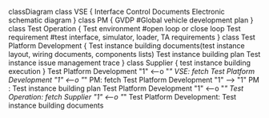 classDiagram
	class VSE {
	Interface Control Documents
	Electronic schematic diagram
	}
	class PM {
	GVDP
	    #Global vehicle development plan
	}
	class Test Operation {
	Test environment
	    #open loop or close loop
	Test requirement
	    #test interface, simulator, loader, TA requirements
	}
	class Test Platform Development {
	Test instance building documents(test instance layout, wiring documents, components lists)
	Test instance building plan
	Test instance issue management trace
  	}
	class Supplier {
	test instance building execution
	}
	Test Platform Development "1" <--o "*" VSE: fetch
	Test Platform Development "1" <--o "*" PM: fetch
	Test Platform Development "1" --> "1" PM : Test instance building plan
	Test Platform Development "1" <--o "*" Test Operation: fetch
	Supplier "1" <--o "*" Test Platform Development: Test instance building documents
